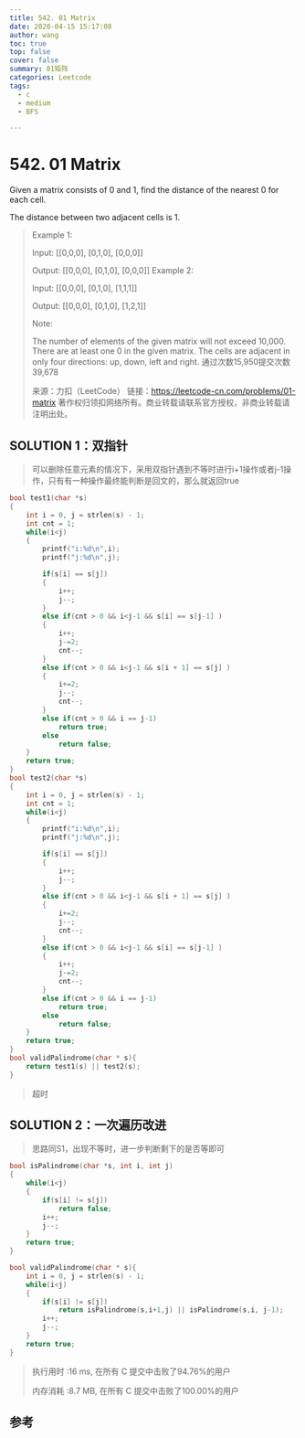 ```yaml
---
title: 542. 01 Matrix 
date: 2020-04-15 15:17:08
author: wang
toc: true
top: false
cover: false
summary: 01矩阵
categories: Leetcode
tags:
  - c
  - medium
  - BFS

---
```


# 542. 01 Matrix

Given a matrix consists of 0 and 1, find the distance of the nearest 0 for each cell.

The distance between two adjacent cells is 1.

 



> Example 1:
>
> Input:
> [[0,0,0],
>  [0,1,0],
>  [0,0,0]]
>
> Output:
> [[0,0,0],
>  [0,1,0],
>  [0,0,0]]
> Example 2:
>
> Input:
> [[0,0,0],
>  [0,1,0],
>  [1,1,1]]
>
> Output:
> [[0,0,0],
>  [0,1,0],
>  [1,2,1]]
>
>
> Note:
>
> The number of elements of the given matrix will not exceed 10,000.
> There are at least one 0 in the given matrix.
> The cells are adjacent in only four directions: up, down, left and right.
> 通过次数15,950提交次数39,678
>
> 来源：力扣（LeetCode）
> 链接：https://leetcode-cn.com/problems/01-matrix
> 著作权归领扣网络所有。商业转载请联系官方授权，非商业转载请注明出处。

## SOLUTION 1：双指针

> 可以删除任意元素的情况下，采用双指针遇到不等时进行i+1操作或者j-1操作，只有有一种操作最终能判断是回文的，那么就返回true

```c
bool test1(char *s)
{
    int i = 0, j = strlen(s) - 1;
    int cnt = 1;
    while(i<j)
    {
        printf("i:%d\n",i);
        printf("j:%d\n",j);

        if(s[i] == s[j])
        {
            i++;
            j--;
        }
        else if(cnt > 0 && i<j-1 && s[i] == s[j-1] )
        {
            i++;
            j-=2;
            cnt--;
        }
        else if(cnt > 0 && i<j-1 && s[i + 1] == s[j] )
        {
            i+=2;
            j--;
            cnt--;
        }
        else if(cnt > 0 && i == j-1)
            return true;
        else
            return false;
    }
    return true;
}
bool test2(char *s)
{
    int i = 0, j = strlen(s) - 1;
    int cnt = 1;
    while(i<j)
    {
        printf("i:%d\n",i);
        printf("j:%d\n",j);

        if(s[i] == s[j])
        {
            i++;
            j--;
        }
        else if(cnt > 0 && i<j-1 && s[i + 1] == s[j] )
        {
            i+=2;
            j--;
            cnt--;
        }
        else if(cnt > 0 && i<j-1 && s[i] == s[j-1] )
        {
            i++;
            j-=2;
            cnt--;
        }
        else if(cnt > 0 && i == j-1)
            return true;
        else
            return false;
    }
    return true;
}
bool validPalindrome(char * s){
    return test1(s) || test2(s);
}
```

> 超时

## SOLUTION 2：一次遍历改进

> 思路同S1，出现不等时，进一步判断剩下的是否等即可

```c
bool isPalindrome(char *s, int i, int j)
{
    while(i<j)
    {
        if(s[i] != s[j])
            return false;
        i++;
        j--;
    }
    return true;
}

bool validPalindrome(char * s){
    int i = 0, j = strlen(s) - 1;
    while(i<j)
    {
        if(s[i] != s[j])
            return isPalindrome(s,i+1,j) || isPalindrome(s,i, j-1);
        i++;
        j--;
    }
    return true;
}


```

> 执行用时 :16 ms, 在所有 C 提交中击败了94.76%的用户
>
> 内存消耗 :8.7 MB, 在所有 C 提交中击败了100.00%的用户

## 参考

